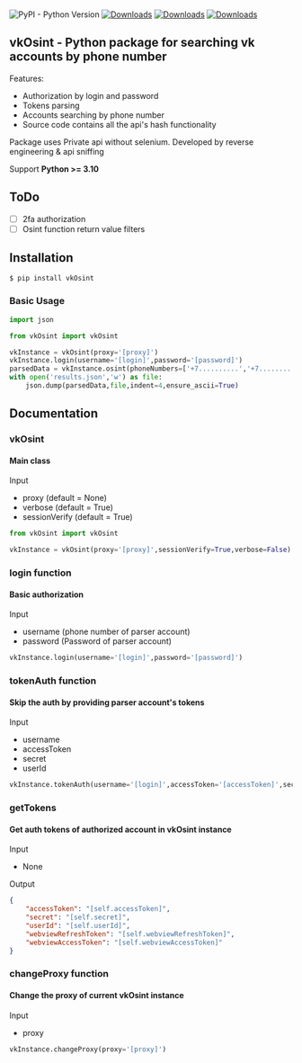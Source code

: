###
![PyPI - Python Version](https://img.shields.io/pypi/pyversions/vkosint)
[![Downloads](https://pepy.tech/badge/vkosint)](https://pepy.tech/project/vkosint)
[![Downloads](https://pepy.tech/badge/vkosint/month)](https://pepy.tech/project/vkosint)
[![Downloads](https://pepy.tech/badge/vkosint/week)](https://pepy.tech/project/vkosint)

## vkOsint - Python package for searching vk accounts by phone number

Features:
* Authorization by login and password
* Tokens parsing
* Accounts searching by phone number
* Source code contains all the api's hash functionality

Package uses Private api without selenium.
Developed by reverse engineering & api sniffing

Support **Python >= 3.10**

## ToDo
- [ ] 2fa authorization
- [ ] Osint function return value filters
## Installation
```console
$ pip install vkOsint
```
### Basic Usage

``` python
import json

from vkOsint import vkOsint

vkInstance = vkOsint(proxy='[proxy]')
vkInstance.login(username='[login]',password='[password]')
parsedData = vkInstance.osint(phoneNumbers=['+7..........','+7..........'])
with open('results.json','w') as file:
    json.dump(parsedData,file,indent=4,ensure_ascii=True)
```
## Documentation

### vkOsint

#### Main class
Input
* proxy (default = None)
* verbose (default = True)
* sessionVerify (default = True)
``` python
from vkOsint import vkOsint

vkInstance = vkOsint(proxy='[proxy]',sessionVerify=True,verbose=False)
```
### login function

#### Basic authorization
Input
* username (phone number of parser account)
* password (Password of parser account)
``` python
vkInstance.login(username='[login]',password='[password]')
```
### tokenAuth function 

#### Skip the auth by providing parser account's tokens
Input
* username
* accessToken
* secret
* userId
``` python
vkInstance.tokenAuth(username='[login]',accessToken='[accessToken]',secret='[secret]',userId='[userId]')
```
### getTokens

#### Get auth tokens of authorized account in vkOsint instance
Input
* None

Output
```json
{
    "accessToken": "[self.accessToken]",
    "secret": "[self.secret]",
    "userId": "[self.userId]",
    "webviewRefreshToken": "[self.webviewRefreshToken]",
    "webviewAccessToken": "[self.webviewAccessToken]"
}
```
### changeProxy function 

#### Change the proxy of current vkOsint instance
Input
* proxy
``` python
vkInstance.changeProxy(proxy='[proxy]')
```



